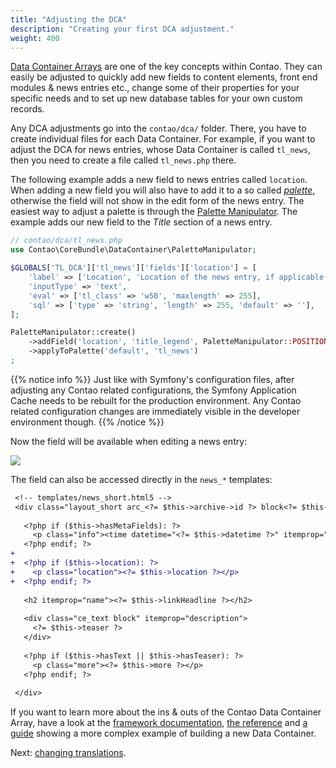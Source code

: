 ```yaml
---
title: "Adjusting the DCA"
description: "Creating your first DCA adjustment."
weight: 400
---
```



[Data Container Arrays][1] are one of the key concepts within Contao. They can easily
be adjusted to quickly add new fields to content elements, front end modules & news 
entries etc., change some of their properties for your specific needs and to set up
new database tables for your own custom records.

Any DCA adjustments go into the `contao/dca/` folder. There, you have to create
individual files for each Data Container. For example, if you want to adjust the
DCA for news entries, whose Data Container is called `tl_news`, then you need to
create a file called `tl_news.php` there.

The following example adds a new field to news entries called `location`. When adding 
a new field you will also have to add it to a so called [_palette_][2], otherwise
the field will not show in the edit form of the news entry. The easiest way to adjust
a palette is through the [Palette Manipulator][3]. The example adds our new field
to the _Title_ section of a news entry.

```php
// contao/dca/tl_news.php
use Contao\CoreBundle\DataContainer\PaletteManipulator;

$GLOBALS['TL_DCA']['tl_news']['fields']['location'] = [
    'label' => ['Location', 'Location of the news entry, if applicable.'],
    'inputType' => 'text',
    'eval' => ['tl_class' => 'w50', 'maxlength' => 255],
    'sql' => ['type' => 'string', 'length' => 255, 'default' => ''],
];

PaletteManipulator::create()
    ->addField('location', 'title_legend', PaletteManipulator::POSITION_APPEND)
    ->applyToPalette('default', 'tl_news')
;
```

{{% notice info %}}
Just like with Symfony's configuration files, after adjusting any Contao related
configurations, the Symfony Application Cache needs to be rebuilt for the production
environment. Any Contao related configuration changes are immediately visible in
the developer environment though.
{{% /notice %}}

Now the field will be available when editing a news entry:

![](../images/tl_news.png?classes=shadow)

The field can also be accessed directly in the `news_*` templates:

```diff
 <!-- templates/news_short.html5 -->
 <div class="layout_short arc_<?= $this->archive->id ?> block<?= $this->class ?>" itemscope itemtype="http://schema.org/Article">
 
   <?php if ($this->hasMetaFields): ?>
     <p class="info"><time datetime="<?= $this->datetime ?>" itemprop="datePublished"><?= $this->date ?></time> <?= $this->author ?> <?= $this->commentCount ?></p>
   <?php endif; ?>
+
+  <?php if ($this->location): ?>
+    <p class="location"><?= $this->location ?></p>
+  <?php endif; ?>
 
   <h2 itemprop="name"><?= $this->linkHeadline ?></h2>
 
   <div class="ce_text block" itemprop="description">
     <?= $this->teaser ?>
   </div>
 
   <?php if ($this->hasText || $this->hasTeaser): ?>
     <p class="more"><?= $this->more ?></p>
   <?php endif; ?>
 
 </div>
```

If you want to learn more about the ins & outs of the Contao Data Container Array,
have a look at the [framework documentation][1], [the reference][4] and [a guide][5]
showing a more complex example of building a new Data Container.

Next: [changing translations][6].




[1]: /framework/dca/
[2]: /reference/dca/palettes/
[3]: /framework/dca/palettemanipulator/
[4]: /reference/dca/
[5]: /guides/dca/
[6]: /getting-started/translations/